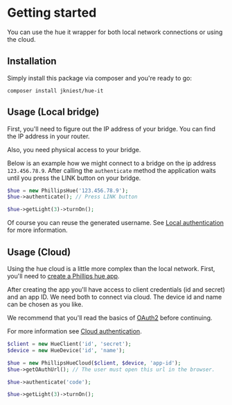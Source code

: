 # Getting started

You can use the hue it wrapper for both local network connections
or using the cloud.

## Installation

Simply install this package via composer and you're ready to go:

```shell script
composer install jkniest/hue-it
```

## Usage (Local bridge)

First, you'll need to figure out the IP address of your bridge. You can
find the IP address in your router.

Also, you need physical access to your bridge.

Below is an example how we might connect to a bridge on the
ip address `123.456.78.9`. After calling the `authenticate` method
the application waits until you press the LINK button
on your bridge.

```php
$hue = new PhillipsHue('123.456.78.9');
$hue->authenticate(); // Press LINK button

$hue->getLight(3)->turnOn();
```

Of course you can reuse the generated username. See [Local authentication](/authentication/local/)
for more information.

## Usage (Cloud)

Using the hue cloud is a little more complex than the local network.
First, you'll need to [create a Phillips hue app](https://developers.meethue.com/my-apps/).

After creating the app you'll have access to client credentials (id and secret)
and an app ID. We need both to connect via cloud. The device id and name can be chosen
as you like.

We recommend that you'll read the basics of [OAuth2](https://oauth.net/2/)
before continuing.

For more information see [Cloud authentication](/authentication/cloud/).

```php
$client = new HueClient('id', 'secret');
$device = new HueDevice('id', 'name');

$hue = new PhillipsHueCloud($client, $device, 'app-id');
$hue->getOAuthUrl(); // The user must open this url in the browser.

$hue->authenticate('code');

$hue->getLight(3)->turnOn();
```

